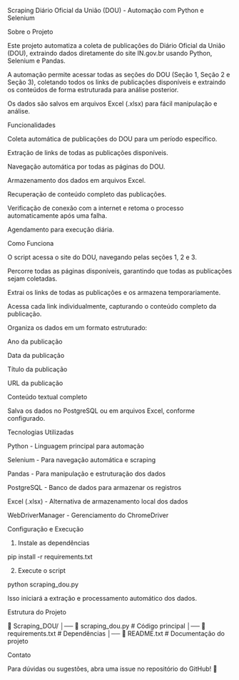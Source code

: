 Scraping Diário Oficial da União (DOU) - Automação com Python e Selenium

Sobre o Projeto

Este projeto automatiza a coleta de publicações do Diário Oficial da União (DOU), extraindo dados diretamente do site IN.gov.br usando Python, Selenium e Pandas.

A automação permite acessar todas as seções do DOU (Seção 1, Seção 2 e Seção 3), coletando todos os links de publicações disponíveis e extraindo os conteúdos de forma estruturada para análise posterior.

Os dados são salvos em arquivos Excel (.xlsx) para fácil manipulação e análise.

Funcionalidades

Coleta automática de publicações do DOU para um período específico.

Extração de links de todas as publicações disponíveis.

Navegação automática por todas as páginas do DOU.

Armazenamento dos dados em arquivos Excel.

Recuperação de conteúdo completo das publicações.

Verificação de conexão com a internet e retoma o processo automaticamente após uma falha.

Agendamento para execução diária.

Como Funciona

O script acessa o site do DOU, navegando pelas seções 1, 2 e 3.

Percorre todas as páginas disponíveis, garantindo que todas as publicações sejam coletadas.

Extrai os links de todas as publicações e os armazena temporariamente.

Acessa cada link individualmente, capturando o conteúdo completo da publicação.

Organiza os dados em um formato estruturado:

Ano da publicação

Data da publicação

Título da publicação

URL da publicação

Conteúdo textual completo

Salva os dados no PostgreSQL ou em arquivos Excel, conforme configurado.

Tecnologias Utilizadas

Python - Linguagem principal para automação

Selenium - Para navegação automática e scraping

Pandas - Para manipulação e estruturação dos dados

PostgreSQL - Banco de dados para armazenar os registros

Excel (.xlsx) - Alternativa de armazenamento local dos dados

WebDriverManager - Gerenciamento do ChromeDriver

Configuração e Execução

1. Instale as dependências

pip install -r requirements.txt


2. Execute o script

python scraping_dou.py

Isso iniciará a extração e processamento automático dos dados.

Estrutura do Projeto

📂 Scraping_DOU/
│── 📜 scraping_dou.py        # Código principal
│── 📜 requirements.txt       # Dependências
│── 📜 README.txt             # Documentação do projeto




Contato

Para dúvidas ou sugestões, abra uma issue no repositório do GitHub! 🚀
